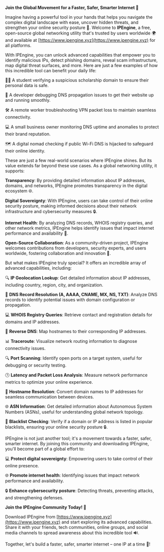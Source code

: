 **Join the Global Movement for a Faster, Safer, Smarter Internet 🚀**

Imagine having a powerful tool in your hands that helps you navigate the complex digital landscape with ease, uncover hidden threats, and strengthen your online security posture 🔐. Welcome to **IPEngine**, a free, open-source global networking utility that's trusted by users worldwide 🌍 and available at [https://www.ipengine.xyz](https://www.ipengine.xyz) for all platforms.

With IPEngine, you can unlock advanced capabilities that empower you to identify malicious IPs, detect phishing domains, reveal scam infrastructure, map digital threat surfaces, and more. Here are just a few examples of how this incredible tool can benefit your daily life:

👨‍🎓 A student verifying a suspicious scholarship domain to ensure their personal data is safe.

🔧 A developer debugging DNS propagation issues to get their website up and running smoothly.

🛠️ A remote worker troubleshooting VPN packet loss to maintain seamless connectivity.

💻 A small business owner monitoring DNS uptime and anomalies to protect their brand reputation.

🗺️ A digital nomad checking if public Wi-Fi DNS is hijacked to safeguard their online identity.

These are just a few real-world scenarios where IPEngine shines. But its value extends far beyond these use cases. As a global networking utility, it supports:

**Transparency**: By providing detailed information about IP addresses, domains, and networks, IPEngine promotes transparency in the digital ecosystem 🌐.

**Digital Sovereignty**: With IPEngine, users can take control of their online security posture, making informed decisions about their network infrastructure and cybersecurity measures 🔒.

**Internet Health**: By analyzing DNS records, WHOIS registry queries, and other network metrics, IPEngine helps identify issues that impact internet performance and availability 📡.

**Open-Source Collaboration**: As a community-driven project, IPEngine welcomes contributions from developers, security experts, and users worldwide, fostering collaboration and innovation 🤝.

But what makes IPEngine truly special? It offers an incredible array of advanced capabilities, including:

🔍 **IP Geolocation Lookup**: Get detailed information about IP addresses, including country, region, city, and organization.

📡 **DNS Record Resolution (A, AAAA, CNAME, MX, NS, TXT)**: Analyze DNS records to identify potential issues with domain configuration or propagation.

💻 **WHOIS Registry Queries**: Retrieve contact and registration details for domains and IP addresses.

🚀 **Reverse DNS**: Map hostnames to their corresponding IP addresses.

📊 **Traceroute**: Visualize network routing information to diagnose connectivity issues.

🔍 **Port Scanning**: Identify open ports on a target system, useful for debugging or security testing.

🕒️ **Latency and Packet Loss Analysis**: Measure network performance metrics to optimize your online experience.

🤖 **Hostname Resolution**: Convert domain names to IP addresses for seamless communication between devices.

🌐 **ASN Information**: Get detailed information about Autonomous System Numbers (ASNs), useful for understanding global network topology.

🚨 **Blacklist Checking**: Verify if a domain or IP address is listed in popular blacklists, ensuring your online security posture 🔒.

IPEngine is not just another tool; it's a movement towards a faster, safer, smarter internet. By joining this community and downloading IPEngine, you'll become part of a global effort to:

💻 **Protect digital sovereignty**: Empowering users to take control of their online presence.

🌐 **Promote internet health**: Identifying issues that impact network performance and availability.

🔒 **Enhance cybersecurity posture**: Detecting threats, preventing attacks, and strengthening defenses.

**Join the IPEngine Community Today! 🤝**

Download IPEngine from [https://www.ipengine.xyz](https://www.ipengine.xyz) and start exploring its advanced capabilities. Share it with your friends, tech communities, online groups, and social media channels to spread awareness about this incredible tool 🔊.

Together, let's build a faster, safer, smarter internet – one IP at a time 🚀!